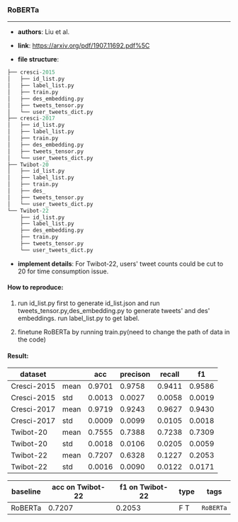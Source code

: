 ### RoBERTa

---

- **authors**: Liu et al.

- **link**: https://arxiv.org/pdf/1907.11692.pdf%5C

- **file structure**: 

```python
├── cresci-2015
│   ├── id_list.py
│   ├── label_list.py
│   ├── train.py
│   ├── des_embedding.py
│   ├── tweets_tensor.py
│   └── user_tweets_dict.py
├── cresci-2017
│   ├── id_list.py
│   ├── label_list.py
│   ├── train.py
│   ├── des_embedding.py
│   ├── tweets_tensor.py
│   └── user_tweets_dict.py
├── Twibot-20
│   ├── id_list.py
│   ├── label_list.py
│   ├── train.py
│   ├── des_
│   ├── tweets_tensor.py
│   └── user_tweets_dict.py
└── Twibot-22
    ├── id_list.py
    ├── label_list.py
    ├── des_embedding.py
    ├── train.py
    ├── tweets_tensor.py
    └── user_tweets_dict.py
```

- **implement details**: For Twibot-22, users' tweet counts could be cut to 20 for time consumption issue.

  

#### How to reproduce:

1. run id_list.py first to generate id_list.json and run tweets_tensor.py,des_embedding.py to generate tweets' and des' embeddings. run label_list.py to get label.

2. finetune RoBERTa by running train.py(need to change the path of data in the code)



#### Result:


| dataset     |      | acc    | precison | recall | f1     |
| ----------- | ---- | ------ | -------- | ------ | ------ |
| Cresci-2015 | mean | 0.9701 | 0.9758   | 0.9411 | 0.9586 |
| Cresci-2015 | std  | 0.0013 | 0.0027   | 0.0058 | 0.0019 |
| Cresci-2017 | mean | 0.9719 | 0.9243   | 0.9627 | 0.9430 |
| Cresci-2017 | std  | 0.0009 | 0.0099   | 0.0105 | 0.0018 |
| Twibot-20   | mean | 0.7555 | 0.7388   | 0.7238 | 0.7309 |
| Twibot-20   | std  | 0.0018 | 0.0106   | 0.0205 | 0.0059 |
| Twibot-22   | mean | 0.7207 | 0.6328   | 0.1227 | 0.2053 |
| Twibot-22   | std  | 0.0016 | 0.0090   | 0.0122 | 0.0171 |








| baseline | acc on Twibot-22 | f1 on Twibot-22 | type | tags|
| -------- | ---------------- | --------------- | ---- | --- |
| RoBERTa|0.7207|0.2053|F T|`RoBERTa`|
